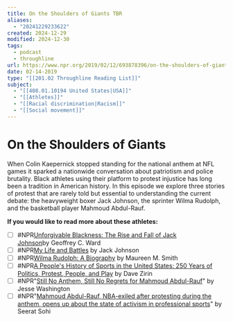 ```yaml
---
title: On the Shoulders of Giants TBR
aliases:
  - "20241229233622"
created: 2024-12-29
modified: 2024-12-30
tags:
  - podcast
  - throughline
url: https://www.npr.org/2019/02/12/693878396/on-the-shoulders-of-giants
date: 02-14-2019
type: "[[201.02 Throughline Reading List]]"
subject:
  - "[[408.01.10194 United States|USA]]"
  - "[[Athletes]]"
  - "[[Racial discrimination|Racism]]"
  - "[[Social movement]]"
---
```

# On the Shoulders of Giants

When Colin Kaepernick stopped standing for the national anthem at NFL games it sparked a nationwide conversation about patriotism and police brutality. Black athletes using their platform to protest injustice has long been a tradition in American history. In this episode we explore three stories of protest that are rarely told but essential to understanding the current debate: the heavyweight boxer Jack Johnson, the sprinter Wilma Rudolph, and the basketball player Mahmoud Abdul-Rauf.

**If you would like to read more about these athletes:**

- [ ] #NPR[Unforgivable Blackness: The Rise and Fall of Jack Johnson](https://www.goodreads.com/book/show/293672.Unforgivable_Blackness)by Geoffrey C. Ward 
- [ ] #NPR[My Life and Battles](https://www.goodreads.com/book/show/7961087-my-life-and-battles) by Jack Johnson
- [ ] #NPR[Wilma Rudolph: A Biography](https://www.goodreads.com/book/show/2417950.Wilma_Rudolph?from_search=true) by Maureen M. Smith
- [ ] #NPR[A People's History of Sports in the United States: 250 Years of Politics, Protest, People, and Play](https://www.goodreads.com/book/show/2288022.A_People_s_History_of_Sports_in_the_United_States) by Dave Zirin
- [ ] #NPR"[Still No Anthem, Still No Regrets for Mahmoud Abdul-Rauf](https://theundefeated.com/features/abdul-rauf-doesnt-regret-sitting-out-national-anthem/)" by Jesse Washington
- [ ] #NPR"[Mahmoud Abdul-Rauf, NBA-exiled after protesting during the anthem, opens up about the state of activism in professional sports](https://www.sbnation.com/nba/2018/8/2/17632652/mahmoud-abdul-rauf-nba-anthem-activist-big-3)" by Seerat Sohi

